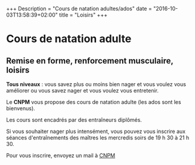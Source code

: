 +++
Description = "Cours de natation adultes/ados"
date = "2016-10-03T13:58:39+02:00"
title = "Loisirs"
+++

# Cours de natation adulte
## Remise en forme, renforcement musculaire, loisirs

**Tous niveaux** : vous savez plus ou moins bien nager et vous voulez vous
améliorer ou vous savez nager et vous voulez vous entretenir.

Le **CNPM** vous propose des cours de natation adulte (les ados sont les bienvenus).

Les cours sont encadrés par des entraîneurs diplômés.

Si vous souhaiter nager plus intensément, vous pouvez vous inscrire aux séances
d'entraînements des maîtres les mercredis soirs de 19 h 30 à 21 h 30.

Pour vous inscrire, envoyez un mail à [CNPM](mailto:cnpmornantais@gmail.com)

